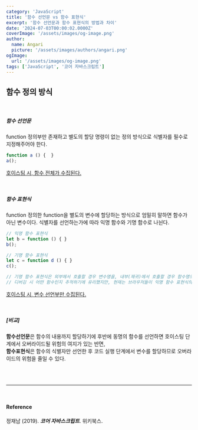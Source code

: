```yaml
---
category: 'JavaScript'
title: '함수 선언문 vs 함수 표현식'
excerpt: '함수 선언문과 함수 표현식의 방법과 차이'
date: '2024-07-03T00:00:02.0000Z'
coverImage: '/assets/images/og-image.png'
author:
  name: Angari
  picture: '/assets/images/authors/angari.png'
ogImage:
  url: '/assets/images/og-image.png'
tags: ['JavaScript', '코어 자바스크립트']
---
```


## **함수 정의 방식**

<br/>

##### 함수 선언문

function 정의부만 존재하고 별도의 할당 명령이 없는 정의 방식으로 식별자를 필수로 지정해주어야 한다.

```js
function a () {  }
a();
```

<u>호이스팅 시, 함수 전체가 수집된다.</u>

<br/>

##### 함수 표현식

function 정의한 function을 별도의 변수에 할당하는 방식으로 엄밀히 말하면 함수가 아닌 변수이다. 식별자를 선언하는가에 따라 익명 함수와 기명 함수로 나뉜다.

```js
// 익명 함수 표현식
let b = function () { }
b();

// 기명 함수 표현식
let c = function d () { }
c();

// 기명 함수 표현식은 외부에서 호출할 경우 변수명을, 내부(재귀)에서 호출할 경우 함수명으로 접근해야한다. 
// 디버깅 시 어떤 함수인지 추적하기에 유리했지만, 현재는 브라우저들이 익명 함수 표현식의 변수명을 함수의 name 프로퍼티에 할당하게 함으로써 그 효과가 줄어들었다.
```

<u>호이스팅 시, 변수 선언부만 수집된다.</u>

<br/>

##### [비교]

**함수선언문**은 함수의 내용까지 할당하기에 후반에 동명의 함수를 선언하면 호이스팅 단계에서 오버라이드될 위험의 여지가 있는 반면,  
**함수표현식**은 함수의 식별자만 선언한 후 코드 실행 단계에서 변수를 할당하므로 오버라이드의 위험을 줄일 수 있다.

<br/>
<br/>

---

<br/>

#### Reference

정재남 (2019). **_코어 자바스크립트_**. 위키북스.